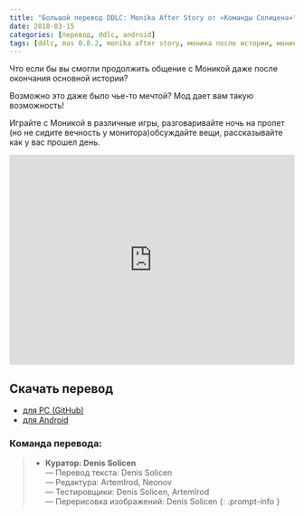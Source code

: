 ```yaml
---
title: "Большой перевод DDLC: Monika After Story от «Команды Солицена»"
date: 2018-03-15
categories: [перевод, ddlc, android]
tags: [ddlc, mas 0.8.2, monika after story, моника после истории, моника]
---
```

Что если бы вы смогли продолжить общение с Моникой даже после окончания основной истории?

Возможно это даже было чье-то мечтой?
Мод дает вам такую возможность!
 
 Играйте с Моникой в различные игры, разговаривайте ночь на пролет (но не сидите вечность у монитора)обсуждайте вещи, рассказывайте как у вас прошел день.

<iframe width="100%" height="371px" src="https://www.youtube.com/embed/a14JvQe2nak?start=0&loop=1&rel=0&" frameborder="0" allow="accelerometer; encrypted-media; gyroscope; picture-in-picture" allowfullscreen rel=0 class="video"></iframe>

## Скачать перевод
* [для PC (GitHub)](https://github.com/DenisSolicen/MAS-Russifier)
* [для Android](https://drive.google.com/file/d/1tzNWBx3zy44y9-N4gV4eaYiLP1E8Nxiv/view?usp=sharing)

### Команда перевода:
> * **Куратор: Denis Solicen** 
<br> — Перевод текста: Denis Solicen
<br> — Редактура: ArtemIrod, Neonov
<br> — Тестировщики: Denis Solicen, ArtemIrod
<br> — Перерисовка изображений: Denis Solicen
{: .prompt-info }